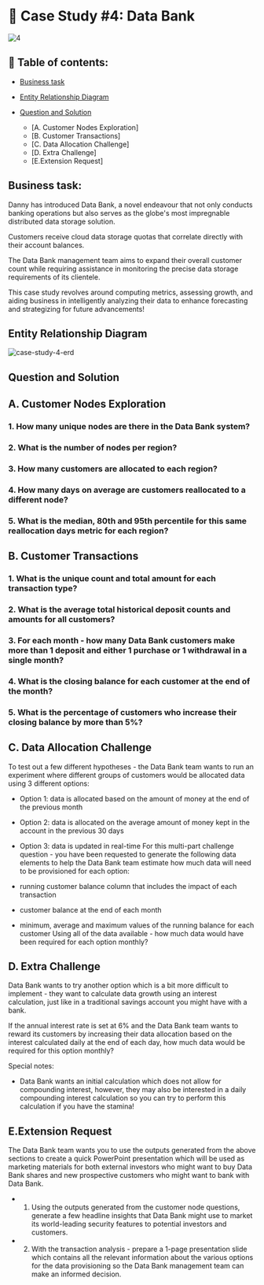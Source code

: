 # 🏦 Case Study #4: Data Bank
![4](https://github.com/bachbaongan/Portfolio_Data/assets/144385168/60d41653-653f-4f6f-926a-a7ef127e8c5c)

## 📖 Table of contents:

* [Business task](https://github.com/bachbaongan/Portfolio_Data/blob/main/SQL/8_week_SQL_Challenge/Case%20Study%20%234/README.md#business-task)
* [Entity Relationship Diagram](https://github.com/bachbaongan/Portfolio_Data/blob/main/SQL/8_week_SQL_Challenge/Case%20Study%20%234/README.md#entity-relationship-diagram)
* [Question and Solution](https://github.com/bachbaongan/Portfolio_Data/blob/main/SQL/8_week_SQL_Challenge/Case%20Study%20%234/README.md#question-and-solution)

  * [A. Customer Nodes Exploration] 
  * [B. Customer Transactions]
  * [C. Data Allocation Challenge]
  * [D. Extra Challenge]
  * [E.Extension Request]
    
## Business task: 
Danny has introduced Data Bank, a novel endeavour that not only conducts banking operations but also serves as the globe's most impregnable distributed data storage solution.

Customers receive cloud data storage quotas that correlate directly with their account balances.

The Data Bank management team aims to expand their overall customer count while requiring assistance in monitoring the precise data storage requirements of its clientele.

This case study revolves around computing metrics, assessing growth, and aiding business in intelligently analyzing their data to enhance forecasting and strategizing for future advancements!

## Entity Relationship Diagram
![case-study-4-erd](https://github.com/bachbaongan/Portfolio_Data/assets/144385168/c96c2bf2-d562-47c9-9d88-dad5a65b1ada)

## Question and Solution
## A. Customer Nodes Exploration
### 1. How many unique nodes are there in the Data Bank system?
### 2. What is the number of nodes per region?
### 3. How many customers are allocated to each region?
### 4. How many days on average are customers reallocated to a different node?
### 5. What is the median, 80th and 95th percentile for this same reallocation days metric for each region?

## B. Customer Transactions
### 1. What is the unique count and total amount for each transaction type?
### 2. What is the average total historical deposit counts and amounts for all customers?
### 3. For each month - how many Data Bank customers make more than 1 deposit and either 1 purchase or 1 withdrawal in a single month?
### 4. What is the closing balance for each customer at the end of the month?
### 5. What is the percentage of customers who increase their closing balance by more than 5%?

## C. Data Allocation Challenge
To test out a few different hypotheses - the Data Bank team wants to run an experiment where different groups of customers would be allocated data using 3 different options:

* Option 1: data is allocated based on the amount of money at the end of the previous month
* Option 2: data is allocated on the average amount of money kept in the account in the previous 30 days
* Option 3: data is updated in real-time
For this multi-part challenge question - you have been requested to generate the following data elements to help the Data Bank team estimate how much data will need to be provisioned for each option:

* running customer balance column that includes the impact of each transaction
* customer balance at the end of each month
* minimum, average and maximum values of the running balance for each customer
Using all of the data available - how much data would have been required for each option monthly?


## D. Extra Challenge
Data Bank wants to try another option which is a bit more difficult to implement - they want to calculate data growth using an interest calculation, just like in a traditional savings account you might have with a bank.

If the annual interest rate is set at 6% and the Data Bank team wants to reward its customers by increasing their data allocation based on the interest calculated daily at the end of each day, how much data would be required for this option monthly?

Special notes:

* Data Bank wants an initial calculation which does not allow for compounding interest, however, they may also be interested in a daily compounding interest calculation so you can try to perform this calculation if you have the stamina!

## E.Extension Request
The Data Bank team wants you to use the outputs generated from the above sections to create a quick PowerPoint presentation which will be used as marketing materials for both external investors who might want to buy Data Bank shares and new prospective customers who might want to bank with Data Bank.

* 1. Using the outputs generated from the customer node questions, generate a few headline insights that Data Bank might use to market its world-leading security features to potential investors and customers.
* 2. With the transaction analysis - prepare a 1-page presentation slide which contains all the relevant information about the various options for the data provisioning so the Data Bank management team can make an informed decision.

### 
